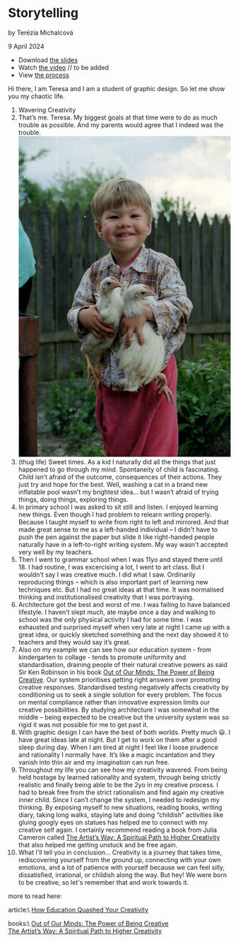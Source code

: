 # Storytelling

by Terézia Michalcová

9 April 2024

- Download [the slides](storytelling_presentation.pdf)
- Watch [the video]() // to be added
- View [the process](process.md)

Hi there, I am Teresa and I am a student of graphic design. So let me show you my chaotic life. 

1. Wavering Creativity
2. That’s me. Teresa. My biggest goals at that time were to do as much trouble as possible. And my parents would agree that I indeed was the trouble.\
![2yo me, loved that for me.](IMG_4765.JPG)
3. (thug life) Sweet times. As a kid I naturally did all the things that just happened to go through my mind. Spontaneity of child is fascinating. Child isn’t afraid of the outcome, consequences of their actions. They just try and hope for the best. Well, washing a cat in a brand new inflatable pool wasn’t my brightest idea…  but I wasn’t afraid of trying things, doing things, exploring things. 
4. In primary school I was asked to sit still and listen. I enjoyed learning new things. Even though I had problem to relearn writing properly. Because I taught myself to write from right to left and mirrored. And that made great sense to me as a left-handed individual – I didn't have to push the pen against the paper but slide it like right-handed people naturally have in a left-to-right writing system. My way wasn't accepted very well by my teachers. 
5. Then I went to grammar school when I was 11yo and stayed there until 18. I had routine, I was excercising a lot, I went to art class. But I wouldn’t say I was creative much. I did what I saw. Ordinarily reproducing things – which is also important part of learning new techniques etc. But I had no great ideas at that time. It was normalised thinking and institutionalised creativity that I was portraying. 
6. Architecture got the best and worst of me. I was failing to have balanced lifestyle. I haven’t slept much, ate maybe once a day and walking to school was the only physical activity I had for some time. I was exhausted and surprised myself when very late at night I came up with a great idea, or quickly sketched something and the next day showed it to teachers and they would say it’s great.
7. Also on my example we can see how our education system - from kindergarten to collage - tends to promote uniformity and standardisation, draining people of their natural creative powers as said Sir Ken Robinson in his book [Out of Our Minds: The Power of Being Creative](https://www.sirkenrobinson.com/product/out-of-our-minds-the-power-of-being-creative/). Our system prioritises getting right answers over promoting creative responses. Standardised testing negatively affects creativity by conditioning us to seek a single solution for every problem. The focus on mental compliance rather than innovative expression limits our creative possibilities. By studying architecture I was somewhat in the middle – being expected to be creative but the university system was so rigid it was not possible for me to get past it.
8. With graphic design I can have the best of both worlds. Pretty much 😃. I have great ideas late at night. But I get to work on them after a good sleep during day. When I am tired at night I feel like I loose prudence and rationality I normally have. It’s like a magic incantation and they vanish into thin air and my imagination can run free. 
9. Throughout my life you can see how my creativity wavered. From being held hostage by learned rationality and system, through being strictly realistic and finally being able to be the 2yo in my creative process. I had to break free from the strict rationalism and find again my creative inner child. Since I can’t change the system, I needed to redesign my thinking. By exposing myself to new situations, reading books, writing diary, taking long walks, staying late and doing “childish” activities like gluing googly eyes on statues has helped me to connect with my creative self again. I certainly recommend reading a book from Julia Cameron called [The Artist’s Way: A Spiritual Path to Higher Creativity](https://juliacameronlive.com/books-by-julia/the-artists-way-a-spiritual-path-to-higher-creativity-audiobook/) that also helped me getting unstuck and be free again.
10. What I'll tell you in conclusion... Creativity is a journey that takes time, rediscovering yourself from the ground up, connecting with your own emotions, and a lot of patience with yourself because we can feel silly, dissatisfied, irrational, or childish along the way. But hey! We were born to be creative, so let's remember that and work towards it.

more to read here: 

article:\ 
[How Education Quashed Your Creativity](https://www.psychologytoday.com/us/blog/creative-insights/202108/how-education-quashed-your-creativity-0)

books:\ 
[Out of Our Minds: The Power of Being Creative](https://www.psychologytoday.com/us/blog/creative-insights/202108/how-education-quashed-your-creativity-0)\
[The Artist’s Way: A Spiritual Path to Higher Creativity](https://juliacameronlive.com/books-by-julia/the-artists-way-a-spiritual-path-to-higher-creativity-audiobook/)